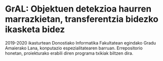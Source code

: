 # GrAL: Objektuen detekzioa haurren marrazkietan, transferentzia bidezko ikasketa bidez
2019-2020 ikasturtean Donostiako Informatika Fakultatean egindako Gradu Amaierako Lana, konputazio espezialitatearen barruan. Errepositorio honetan, proiekturako erabili diren programa txikiak biltzen dira.
